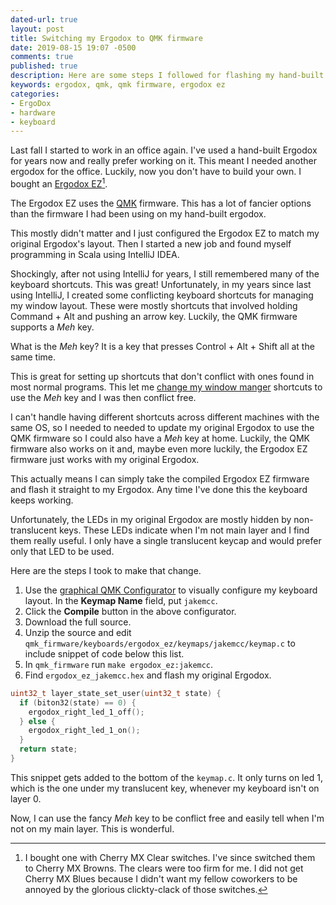 ```yaml
---
dated-url: true
layout: post
title: Switching my Ergodox to QMK firmware
date: 2019-08-15 19:07 -0500
comments: true
published: true
description: Here are some steps I followed for flashing my hand-built Ergodox to the QMK firmware.
keywords: ergodox, qmk, qmk firmware, ergodox ez
categories:
- ErgoDox
- hardware
- keyboard
---
```


Last fall I started to work in an office again. I've used a hand-built Ergodox for years now and really prefer working on it. This meant I needed another ergodox for the office. Luckily, now you don't have to build your own. I bought an [Ergodox EZ](https://ergodox-ez.com)[^1].

The Ergodox EZ uses the [QMK](https://github.com/qmk/qmk_firmware) firmware. This has a lot of fancier options than the firmware I had been using on my hand-built ergodox.

This mostly didn't matter and I just configured the Ergodox EZ to match my original Ergodox's layout. Then I started a new job and found myself programming in Scala using IntelliJ IDEA.

Shockingly, after not using IntelliJ for years, I still remembered many of the keyboard shortcuts. This was great! Unfortunately, in my years since last using IntelliJ, I created some conflicting keyboard shortcuts for managing my window layout. These were mostly shortcuts that involved holding Command + Alt and pushing an arrow key. Luckily, the QMK firmware supports a *Meh* key.

What is the *Meh* key? It is a key that presses Control + Alt + Shift all at the same time.

This is great for setting up shortcuts that don't conflict with ones found in most normal programs. This let me [change my window manger](https://github.com/jakemcc/cljs-phoenix/commit/fa2186589d99a4763c7bf79e1f795cb910063a4e) shortcuts to use the *Meh* key and I was then conflict free.

I can't handle having different shortcuts across different machines with the same OS, so I needed to needed to update my original Ergodox to use the QMK firmware so I could also have a *Meh* key at home. Luckily, the QMK firmware also works on it and, maybe even more luckily, the Ergodox EZ firmware just works with my original Ergodox.

This actually means I can simply take the compiled Ergodox EZ firmware and flash it straight to my Ergodox. Any time I've done this the keyboard keeps working.

Unfortunately, the LEDs in my original Ergodox are mostly hidden by non-translucent keys. These LEDs indicate when I'm not main layer and I find them really useful. I only have a single translucent keycap and would prefer only that LED to be used.

Here are the steps I took to make that change.

1. Use the [graphical QMK Configurator](https://config.qmk.fm/#/ergodox_ez/LAYOUT_ergodox) to visually configure my keyboard layout. In the **Keymap Name** field, put `jakemcc`.
1. Click the **Compile** button in the above configurator.
1. Download the full source.
1. Unzip the source and edit `qmk_firmware/keyboards/ergodox_ez/keymaps/jakemcc/keymap.c` to include snippet of code below this list.
1. In `qmk_firmware` run `make ergodox_ez:jakemcc`.
1. Find `ergodox_ez_jakemcc.hex` and flash my original Ergodox.

```c
uint32_t layer_state_set_user(uint32_t state) {
  if (biton32(state) == 0) {
    ergodox_right_led_1_off();
  } else {
    ergodox_right_led_1_on();
  }
  return state;
}
```

This snippet gets added to the bottom of the `keymap.c`. It only turns on led 1, which is the one under my translucent key, whenever my keyboard isn't on layer 0.

Now, I can use the fancy *Meh* key to be conflict free and easily tell when I'm not on my main layer. This is wonderful.
 

[^1]: I bought one with Cherry MX Clear switches. I've since switched them to Cherry MX Browns. The clears were too firm for me. I did not get Cherry MX Blues because I didn't want my fellow coworkers to be annoyed by the glorious clickty-clack of those switches.
 
